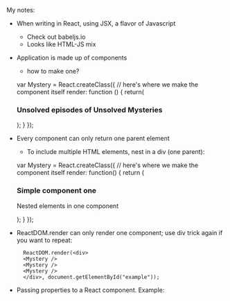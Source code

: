 My notes:

- When writing in React, using JSX, a flavor of Javascript

  - Check out babeljs.io
  - Looks like HTML-JS mix

- Application is made up of components

  - how to make one?

  var Mystery = React.createClass({
  // here's where we make the component itself
  render: function () {
  return(<h3>Unsolved episodes of Unsolved Mysteries</h3>);
  }
  });

- Every component can only return one parent element

  - To include multiple HTML elements, nest in a div (one parent):

  var Mystery = React.createClass({
  // here's where we make the component itself
  render: function() {
  return (
  <div>
  <h3>Simple component one</h3>
  <p>Nested elements in one component</p>
  </div>
  );
  }
  });

- ReactDOM.render can only render one component; use div trick again if you want to repeat:

        ReactDOM.render(<div>
        <Mystery />
        <Mystery />
        <Mystery />
        </div>, document.getElementById("example"));

- Passing properties to a React component. Example:

    <script type="text/babel">
      var UnsolvedMystery = React.createClass({
        render: function() {
          return (
            <div>
              <h1>{this.props.title}</h1>
              <h2>{this.props.summary}</h2>
            </div>
          );
        }
      });
  
      ReactDOM.render(
        <UnsolvedMystery
          title="Lucy Loo Hoo"
          summary="Mysterious things happening"
        />,
        document.getElementById("example")
      );

- Event handling and child property:

    var LoveNote = React.createClass({
        edit: function() {
          alert("Editing now");
        },

        remove: function() {
          alert("Removing now");
        },

        render: function() {
          return (
            <div className="commentContainer">
              <div className="commentText">{this.props.children}</div>
              <button onClick={this.edit} className="button-primary">
                Edit
              </button>
              <button onClick={this.remove} className="button-danger">
                Remove
              </button>
            </div>
          );
        }
      });

      ReactDOM.render(
        <div className="board">
          <LoveNote>Here's a pb&j because I love you</LoveNote>
          <LoveNote>I fed the dog because I love you</LoveNote>
          <LoveNote>Let's go to the discotheque because I love you</LoveNote>
        </div>,
        document.getElementById("example")
      );

- Properties vs States: states can change, properties cannot
    - Both are ways to customize components

    Example: 

        <script type="text/babel">
      var CheckBox = React.createClass({

        // getInitialState is a built-in function
        getInitialState() {
            return {checked: true}
        },

        handleChecked: function() {
            this.setState({checked: !this.state.checked})
        },

        render: function() {
          var message;
          if (this.state.checked) {
            message = "checked it!";
          } else {
            message = "didn't check it!";
          }
          return (
            <div>
              <input type="checkbox" onChange={this.handleChecked} defaultChecked={this.state.checked} />
              <h3>You {message}</h3>
            </div>
          );
        }
      });

---

![](http://i.imgur.com/5Bqs5zi.png)

React boilerplate thenewboston tutorials.

## Getting started

To get started simply download the repo using the link below. All required files are included.

https://github.com/buckyroberts/React-Boilerplate/archive/master.zip

## Setting up Gulp (optional)

You can also use Gulp to add additional build tasks. To use, follow the instructions below.

Navigate to the root directory and run the following command:

```
> npm install
```

After modules are installed, you can start watching for SCSS changes using the command:

```
> gulp
```

You can install more modules and configure them in the **gulpfile.js** file as needed.

## Links

- [Support thenewboston](https://www.patreon.com/thenewboston)
- [thenewboston.com](https://thenewboston.com/)
- [Facebook](https://www.facebook.com/TheNewBoston-464114846956315/)
- [Twitter](https://twitter.com/bucky_roberts)
- [Google+](https://plus.google.com/+BuckyRoberts)
- [reddit](https://www.reddit.com/r/thenewboston/)
